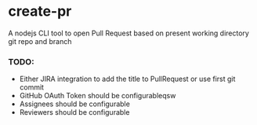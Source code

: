 # create-pr
A nodejs CLI tool to open Pull Request based on present working directory git repo and branch

### TODO:

- Either JIRA integration to add the title to PullRequest or use first git commit
- GitHub OAuth Token should be configurableqsw
- Assignees should be configurable
- Reviewers should be configurable